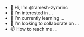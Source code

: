 - 👋 Hi, I’m @ramesh-zymrinc
- 👀 I’m interested in ...
- 🌱 I’m currently learning ...
- 💞️ I’m looking to collaborate on ...
- 📫 How to reach me ...

<!---
ramesh-zymrinc/ramesh-zymrinc is a ✨ special ✨ repository because its `README.md` (this file) appears on your GitHub profile.
You can click the Preview link to take a look at your changes.
--->
